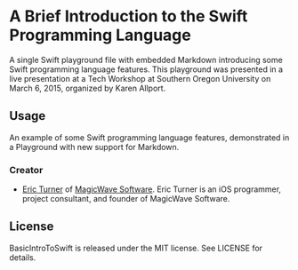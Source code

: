 A Brief Introduction to the Swift Programming Language
===================

A single Swift playground file with embedded Markdown introducing some Swift programming language features. This playground was presented in a live presentation at a Tech Workshop at Southern Oregon University on March 6, 2015, organized by Karen Allport.

Usage
--------------------
An example of some Swift programming language features, demonstrated in a Playground with new support for Markdown.

### Creator

- [Eric Turner](https://github.com/magicwave) of [MagicWave Software](http://www.magicwavesoftware.com). Eric Turner is an iOS programmer, project consultant, and founder of MagicWave Software.


License
-------------------

BasicIntroToSwift is released under the MIT license. See LICENSE for details.